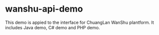 # wanshu-api-demo

This demo is appied to the interface for ChuangLan WanShu plantform. 
It includes Java demo, C# demo and PHP demo.
